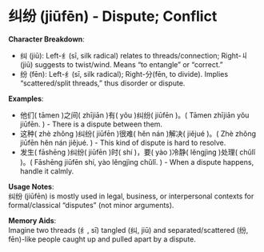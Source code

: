 # **纠纷 (jiūfēn) - Dispute; Conflict**

**Character Breakdown**:  
- 纠 (jiū): Left-纟(sī, silk radical) relates to threads/connection; Right-丩(jiū) suggests to twist/wind. Means “to entangle” or “correct.”  
- 纷 (fēn): Left-纟(sī, silk radical); Right-分(fēn, to divide). Implies “scattered/split threads,” thus disorder or dispute.

**Examples**:  
- 他们( tāmen )之间( zhījiān )有( yǒu )纠纷( jiūfēn )。( Tāmen zhījiān yǒu jiūfēn. ) - There is a dispute between them.  
- 这种( zhè zhǒng )纠纷( jiūfēn )很难( hěn nán )解决( jiějué )。( Zhè zhǒng jiūfēn hěn nán jiějué. ) - This kind of dispute is hard to resolve.  
- 发生( fāshēng )纠纷( jiūfēn )时( shí )，要( yào )冷静( lěngjìng )处理( chǔlǐ )。( Fāshēng jiūfēn shí, yào lěngjìng chǔlǐ. ) - When a dispute happens, handle it calmly.

**Usage Notes**:  
纠纷 (jiūfēn) is mostly used in legal, business, or interpersonal contexts for formal/classical “disputes” (not minor arguments).

**Memory Aids**:  
Imagine two threads (纟, sī) tangled (纠, jiū) and separated/scattered (纷, fēn)-like people caught up and pulled apart by a dispute.